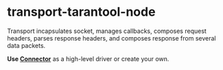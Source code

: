# transport-tarantool-node

Transport incapsulates socket, manages callbacks, composes request headers, parses response headers, and composes response from several data packets.

**Use [Connector](https://github.com/devgru/node-tarantool)** as a high-level driver or create your own.
